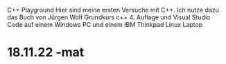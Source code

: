 C++ Playground 
Hier sind meine ersten Versuche mit C++.
Ich nutze dazu das Buch von Jürgen Wolf Grundkurs c++ 4. Auflage 
und Visual Studio Code auf einem Windows PC und einem IBM Thinkpad Linux Laptop
# 18.11.22 -mat
